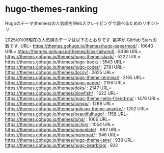 # hugo-themes-ranking

Hugoのテーマ(themes)の人気順をWebスクレイピングで調べるためのリポジトリ

2025/01/06現在の人気順のテーマは以下のとおりです. 数字が GitHub Starsの数です.
URL= https://themes.gohugo.io/themes/hugo-papermod/ : 10640
URL= https://themes.gohugo.io/themes/blox-tailwind/ : 8386
URL= https://themes.gohugo.io/themes/hugo-theme-stack/ : 5222
URL= https://themes.gohugo.io/themes/hugo-book/ : 3543
URL= https://themes.gohugo.io/themes/hugo-coder/ : 2781
URL= https://themes.gohugo.io/themes/docsy/ : 2655
URL= https://themes.gohugo.io/themes/hugo-theme-terminal/ : 2165
URL= https://themes.gohugo.io/themes/hugo-paper/ : 2156
URL= https://themes.gohugo.io/themes/doks/ : 2147
URL= https://themes.gohugo.io/themes/blowfish/ : 1623
URL= https://themes.gohugo.io/themes/hugo-theme-hello-friend-ng/ : 1476
URL= https://themes.gohugo.io/themes/congo/ : 1288
URL= https://themes.gohugo.io/themes/gohugo-theme-ananke/ : 1202
URL= https://themes.gohugo.io/themes/beautifulhugo/ : 1158
URL= https://themes.gohugo.io/themes/toha/ : 1066
URL= https://themes.gohugo.io/themes/archie/ : 1054
URL= https://themes.gohugo.io/themes/hugoplate/ : 982
URL= https://themes.gohugo.io/themes/mainroad/ : 946
URL= https://themes.gohugo.io/themes/hugo-theme-jane/ : 938
URL= https://themes.gohugo.io/themes/hugo-bearblog/ : 922